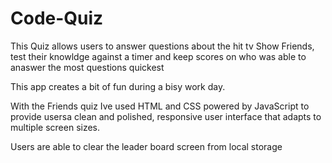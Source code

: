 # Code-Quiz
This Quiz allows users to answer questions about the hit tv Show Friends, test their knowldge against a timer and keep scores on who was able to anaswer the most questions quickest

This app creates a bit of fun during a bisy work day.


With the Friends quiz Ive used HTML and CSS powered by JavaScript to provide usersa clean and polished, responsive user interface that adapts to multiple screen sizes.

Users are able to clear the leader board screen from local storage 

